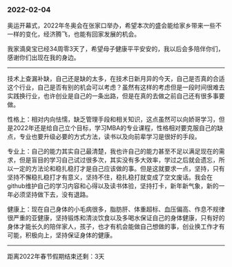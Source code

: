 ### 2022-02-04

奥运开幕式，2022年冬奥会在张家口举办，希望本次的盛会能给家乡带来一些不一样的变化，经济腾飞，也能有回家发展的机会。

我家滴臭宝已经34周零3天了，希望母子健康平平安安的，我以后会多陪伴你们，感谢你们出现在我的身边。

----

技术上查漏补缺，自己还是缺的太多，在技术日新月异的今天，自己是否真的合适这个行业，自己是否有别的机会可以考虑？虽然有这样的考虑但是一段时间很难去实践换行业，也许创业是自己的一条出路，但是在真的去做之前自己还有很多事要做。

性格上：相对内向怯懦，缺乏管理手段和相关知识，这点虽然可以向娇哥学习，但是2022年还是给自己立个目标，学习MBA的专业课程，性格相对要克服自己的缺点，专业也要升级必要的方式方法，读书以及向前辈学习是很好的手段。

专业上：自己的能力其实自己最清楚，我也许自己的能力甚至不足以满足现在的需求，但是盲目的学习自己试过很多次，其实没有多大效率，学过之后就会遗忘，所以一定的方法论和稳扎稳打才是自己应该做的事。但是这就要求一点，坚持，只有坚持不懈稳扎稳打才有意义，坚持不住，稳扎稳打就变成了空文废话。我会在github维护自己的学习内容和心得以及读书体验，坚持打卡，新年新气象，新的一年必须坚持做下去，没有退路。

健康上：现在自己身体的小毛病很多，脂肪肝、体重超标、血压偏高、作息不规律很严重的亚健康，坚持锻炼和清淡饮食以及多喝水保证自己的身体健康，只有好的身体才能长久的陪伴家人，孩子，也才有机会能做自己想做的事，创业换工作才有可能，积极向上，坚持保证身体的健康。

---

距离2022年春节假期结束还剩：3天